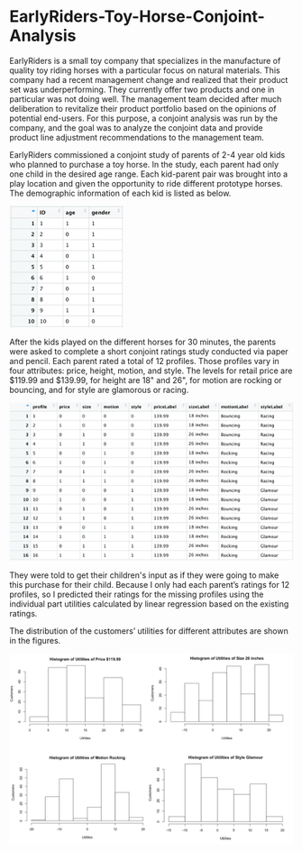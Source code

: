 # EarlyRiders-Toy-Horse-Conjoint-Analysis

EarlyRiders is a small toy company that specializes in the manufacture of quality toy riding horses with a particular focus on natural materials. This company had a recent management change and realized that their product set was underperforming. They currently offer two products and one in particular was not doing well. The management team decided after much deliberation to revitalize their product portfolio based on the opinions of potential end-users. For this purpose, a conjoint analysis was run by the company, and the goal was to analyze the conjoint data and provide product line adjustment recommendations to the management team.

EarlyRiders commissioned a conjoint study of parents of 2-4 year old kids who planned to purchase a toy horse. In the study, each parent had only one child in the desired age range. Each kid-parent pair was brought into a play location and given the opportunity to ride different prototype horses. The demographic information of each kid is listed as below.

![Screenshot](Picture2.png)

After the kids played on the different horses for 30 minutes, the parents were asked to complete a short conjoint ratings study conducted via paper and pencil. Each parent rated a total of 12 profiles. Those profiles vary in four attributes: price, height, motion, and style. The levels for retail price are $119.99 and $139.99, for height are 18" and 26", for motion are rocking or bouncing, and for style are glamorous or racing. 

![Screenshot](Picture3.png)

They were told to get their children's input as if they were going to make this purchase for their child. Because I only had each parent’s ratings for 12 profiles, so I predicted their ratings for the missing profiles using the individual part utilities calculated by linear regression based on the existing ratings.

The distribution of the customers’ utilities for different attributes are shown in the figures. 

![Screenshot](Picture4.png)
